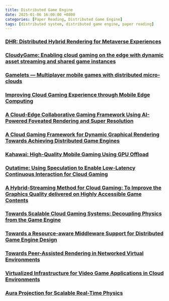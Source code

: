 ```yaml
---
title: Distributed Game Engine
date: 2025-01-06 16:00:00 +0800
categories: [Paper Reading, Distributed Game Engine]
tags: [distributed system, distributed game engine, paper reading]
---
```


### [DHR: Distributed Hybrid Rendering for Metaverse Experiences](https://dl.acm.org/doi/10.1145/3552483.3556455)

### [CloudyGame: Enabling cloud gaming on the edge with dynamic asset streaming and shared game instances](https://link.springer.com/article/10.1007/s11042-020-09612-z)

### [Gamelets — Multiplayer mobile games with distributed micro-clouds](https://ieeexplore.ieee.org/document/6799051)

### [Improving Cloud Gaming Experience through Mobile Edge Computing](https://ieeexplore.ieee.org/document/8685768)

### [A Cloud-Edge Collaborative Gaming Framework Using AI-Powered Foveated Rendering and Super Resolution](https://dl.acm.org/doi/10.4018/IJSWIS.321751)

### [A Cloud Gaming Framework for Dynamic Graphical Rendering Towards Achieving Distributed Game Engines](https://www.usenix.org/conference/hotcloud20/presentation/bulman)

### [Kahawai: High-Quality Mobile Gaming Using GPU Offload](https://www.microsoft.com/en-us/research/publication/kahawai-high-quality-mobile-gaming-using-gpu-offload/)

### [Outatime: Using Speculation to Enable Low-Latency Continuous Interaction for Cloud Gaming](https://www.microsoft.com/en-us/research/publication/outatime-using-speculation-to-enable-low-latency-continuous-interaction-for-mobile-cloud-gaming/)

### [A Hybrid-Streaming Method for Cloud Gaming: To Improve the Graphics Quality delivered on Highly Accessible Game Contents](https://www.semanticscholar.org/paper/A-Hybrid-Streaming-Method-for-Cloud-Gaming%3A-To-the-Chan-Ichikawa/29cdc30b449d95c0c1e1d6421880bde09dd5c94a)

### [Towards Scalable Cloud Gaming Systems: Decoupling Physics from the Game Engine](https://dl.acm.org/doi/10.1145/3631085.3631225)

### [Towards a Resource-aware Middleware Support for Distributed Game Engine Design](https://dl.acm.org/doi/10.1145/3524458.3547126)

### [Towards Peer-Assisted Rendering in Networked Virtual Environments](https://dl.acm.org/doi/10.1145/2072298.2072324)

### [Virtualized Infrastructure for Video Game Applications in Cloud Environments](https://dl.acm.org/doi/10.1145/2642668.2642679)

### [Aura Projection for Scalable Real-Time Physics]()

### []()

### []()

### []()

### []()

### []()

### []()

### []()

### []()

### []()

### []()

### []()

### []()

### []()

### []()

### []()

### []()

### []()

### []()

### []()

### []()

### []()

### []()

### []()

### []()

### []()

### []()

### []()

### []()

### []()

### []()

### []()

### []()

